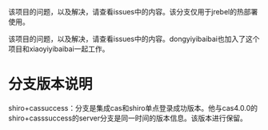

该项目的问题，以及解决，请查看issues中的内容。该分支仅用于jrebel的热部署使用。

该项目的问题，以及解决，请查看issues中的内容。dongyiyibaibai也加入了这个项目和xiaoyiyibaibai一起工作。



# 分支版本说明
shiro+cassuccess：分支是集成cas和shiro单点登录成功版本。他与cas4.0.0的shiro+casssuccess的server分支是同一时间的版本信息。该版本进行保留。
